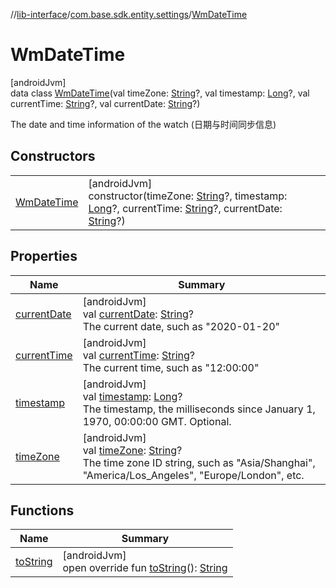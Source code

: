 //[lib-interface](../../../index.md)/[com.base.sdk.entity.settings](../index.md)/[WmDateTime](index.md)

# WmDateTime

[androidJvm]\
data class [WmDateTime](index.md)(val timeZone: [String](https://kotlinlang.org/api/latest/jvm/stdlib/kotlin/-string/index.html)?, val timestamp: [Long](https://kotlinlang.org/api/latest/jvm/stdlib/kotlin/-long/index.html)?, val currentTime: [String](https://kotlinlang.org/api/latest/jvm/stdlib/kotlin/-string/index.html)?, val currentDate: [String](https://kotlinlang.org/api/latest/jvm/stdlib/kotlin/-string/index.html)?)

The date and time information of the watch (日期与时间同步信息)

## Constructors

| | |
|---|---|
| [WmDateTime](-wm-date-time.md) | [androidJvm]<br>constructor(timeZone: [String](https://kotlinlang.org/api/latest/jvm/stdlib/kotlin/-string/index.html)?, timestamp: [Long](https://kotlinlang.org/api/latest/jvm/stdlib/kotlin/-long/index.html)?, currentTime: [String](https://kotlinlang.org/api/latest/jvm/stdlib/kotlin/-string/index.html)?, currentDate: [String](https://kotlinlang.org/api/latest/jvm/stdlib/kotlin/-string/index.html)?) |

## Properties

| Name | Summary |
|---|---|
| [currentDate](current-date.md) | [androidJvm]<br>val [currentDate](current-date.md): [String](https://kotlinlang.org/api/latest/jvm/stdlib/kotlin/-string/index.html)?<br>The current date, such as &quot;2020-01-20&quot; |
| [currentTime](current-time.md) | [androidJvm]<br>val [currentTime](current-time.md): [String](https://kotlinlang.org/api/latest/jvm/stdlib/kotlin/-string/index.html)?<br>The current time, such as &quot;12:00:00&quot; |
| [timestamp](timestamp.md) | [androidJvm]<br>val [timestamp](timestamp.md): [Long](https://kotlinlang.org/api/latest/jvm/stdlib/kotlin/-long/index.html)?<br>The timestamp, the milliseconds since January 1, 1970, 00:00:00 GMT. Optional. |
| [timeZone](time-zone.md) | [androidJvm]<br>val [timeZone](time-zone.md): [String](https://kotlinlang.org/api/latest/jvm/stdlib/kotlin/-string/index.html)?<br>The time zone ID string, such as &quot;Asia/Shanghai&quot;, &quot;America/Los_Angeles&quot;, &quot;Europe/London&quot;, etc. |

## Functions

| Name | Summary |
|---|---|
| [toString](to-string.md) | [androidJvm]<br>open override fun [toString](to-string.md)(): [String](https://kotlinlang.org/api/latest/jvm/stdlib/kotlin/-string/index.html) |
